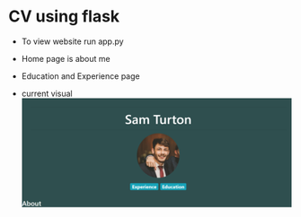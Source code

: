 # CV using flask
- To view website run app.py
- Home page is about me
- Education and Experience page

- current visual
![](static/home_page_visual.png)